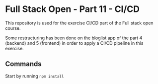 # Full Stack Open - Part 11 - CI/CD

This repository is used for the exercise CI/CD part of the Full stack open course. 

Some restructuring has been done on the bloglist app of the part 4 (backend) and 5 (frontend) in order to apply a CI/CD pipeline in this exercise. 

## Commands

Start by running `npm install`